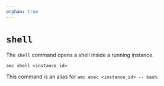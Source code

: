 ```yaml
---
orphan: true
---
```

# `shell`

The `shell` command opens a shell inside a running instance.

    amc shell <instance_id>

This command is an alias for `amc exec <instance_id> -- bash`.
